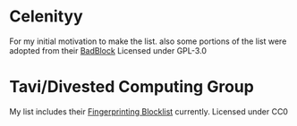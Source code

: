 # **Celenityy**
For my initial motivation to make the list. also some portions of the list were adopted from their [BadBlock](https://badblock.celenity.dev/)
Licensed under GPL-3.0

# **Tavi/Divested Computing Group**
My list includes their [Fingerprinting Blocklist](https://divested.dev/blocklists/Fingerprinting.ubl) currently.
Licensed under CC0
